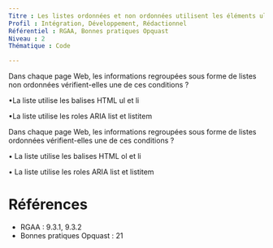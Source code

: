 ```yaml
---
Titre : Les listes ordonnées et non ordonnées utilisent les éléments ul ou ol, li, ou les rôles aria équivalents.
Profil : Intégration, Développement, Rédactionnel
Référentiel : RGAA, Bonnes pratiques Opquast
Niveau : 2
Thématique : Code

---
```

Dans chaque page Web, les informations regroupées sous forme de listes non ordonnées vérifient-elles une de ces conditions ?

•La liste utilise les balises HTML ul et li

•La liste utilise les roles ARIA list et listitem

Dans chaque page Web, les informations regroupées sous forme de listes ordonnées vérifient-elles une de ces conditions ?

• La liste utilise les balises HTML ol et li

• La liste utilise les roles ARIA list et listitem

# Références

*   RGAA : 9.3.1, 9.3.2
*   Bonnes pratiques Opquast : 21